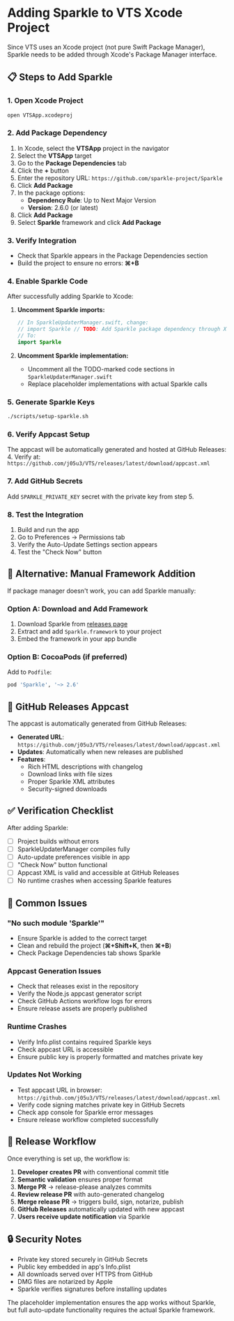 # Adding Sparkle to VTS Xcode Project

Since VTS uses an Xcode project (not pure Swift Package Manager), Sparkle needs to be added through Xcode's Package Manager interface.

## 📋 Steps to Add Sparkle

### 1. Open Xcode Project
```bash
open VTSApp.xcodeproj
```

### 2. Add Package Dependency
1. In Xcode, select the **VTSApp** project in the navigator
2. Select the **VTSApp** target
3. Go to the **Package Dependencies** tab
4. Click the **+** button
5. Enter the repository URL: `https://github.com/sparkle-project/Sparkle`
6. Click **Add Package**
7. In the package options:
   - **Dependency Rule**: Up to Next Major Version
   - **Version**: 2.6.0 (or latest)
8. Click **Add Package**
9. Select **Sparkle** framework and click **Add Package**

### 3. Verify Integration
- Check that Sparkle appears in the Package Dependencies section
- Build the project to ensure no errors: **⌘+B**

### 4. Enable Sparkle Code
After successfully adding Sparkle to Xcode:

1. **Uncomment Sparkle imports:**
   ```swift
   // In SparkleUpdaterManager.swift, change:
   // import Sparkle // TODO: Add Sparkle package dependency through Xcode
   // To:
   import Sparkle
   ```

2. **Uncomment Sparkle implementation:**
   - Uncomment all the TODO-marked code sections in `SparkleUpdaterManager.swift`
   - Replace placeholder implementations with actual Sparkle calls

### 5. Generate Sparkle Keys
```bash
./scripts/setup-sparkle.sh
```

### 6. Verify Appcast Setup
The appcast will be automatically generated and hosted at GitHub Releases:
4. Verify at: `https://github.com/j05u3/VTS/releases/latest/download/appcast.xml`

### 7. Add GitHub Secrets
Add `SPARKLE_PRIVATE_KEY` secret with the private key from step 5.

### 8. Test the Integration
1. Build and run the app
2. Go to Preferences → Permissions tab
3. Verify the Auto-Update Settings section appears
4. Test the "Check Now" button

## 🔧 Alternative: Manual Framework Addition

If package manager doesn't work, you can add Sparkle manually:

### Option A: Download and Add Framework
1. Download Sparkle from [releases page](https://github.com/sparkle-project/Sparkle/releases)
2. Extract and add `Sparkle.framework` to your project
3. Embed the framework in your app bundle

### Option B: CocoaPods (if preferred)
Add to `Podfile`:
```ruby
pod 'Sparkle', '~> 2.6'
```

## 📡 GitHub Releases Appcast

The appcast is automatically generated from GitHub Releases:
- **Generated URL**: `https://github.com/j05u3/VTS/releases/latest/download/appcast.xml`
- **Updates**: Automatically when new releases are published
- **Features**: 
  - Rich HTML descriptions with changelog
  - Download links with file sizes
  - Proper Sparkle XML attributes
  - Security-signed downloads

## ✅ Verification Checklist

After adding Sparkle:
- [ ] Project builds without errors
- [ ] SparkleUpdaterManager compiles fully
- [ ] Auto-update preferences visible in app
- [ ] "Check Now" button functional
- [ ] Appcast XML is valid and accessible at GitHub Releases
- [ ] No runtime crashes when accessing Sparkle features

## 🐛 Common Issues

### "No such module 'Sparkle'"
- Ensure Sparkle is added to the correct target
- Clean and rebuild the project (**⌘+Shift+K**, then **⌘+B**)
- Check Package Dependencies tab shows Sparkle

### Appcast Generation Issues
- Check that releases exist in the repository
- Verify the Node.js appcast generator script
- Check GitHub Actions workflow logs for errors
- Ensure release assets are properly published

### Runtime Crashes
- Verify Info.plist contains required Sparkle keys
- Check appcast URL is accessible
- Ensure public key is properly formatted and matches private key

### Updates Not Working
- Test appcast URL in browser: `https://github.com/j05u3/VTS/releases/latest/download/appcast.xml`
- Verify code signing matches private key in GitHub Secrets
- Check app console for Sparkle error messages
- Ensure release workflow completed successfully

## 🚀 Release Workflow

Once everything is set up, the workflow is:

1. **Developer creates PR** with conventional commit title
2. **Semantic validation** ensures proper format
3. **Merge PR** → release-please analyzes commits
4. **Review release PR** with auto-generated changelog
5. **Merge release PR** → triggers build, sign, notarize, publish
6. **GitHub Releases** automatically updated with new appcast
7. **Users receive update notification** via Sparkle

## 🔒 Security Notes

- Private key stored securely in GitHub Secrets
- Public key embedded in app's Info.plist
- All downloads served over HTTPS from GitHub
- DMG files are notarized by Apple
- Sparkle verifies signatures before installing updates

The placeholder implementation ensures the app works without Sparkle, but full auto-update functionality requires the actual Sparkle framework.
